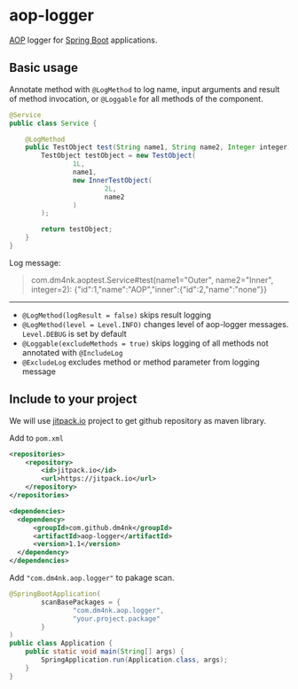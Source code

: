 # aop-logger

[AOP](https://en.wikipedia.org/wiki/Aspect-oriented_programming) logger for [Spring Boot](https://spring.io/projects/spring-boot) applications.

## Basic usage

Annotate method with `@LogMethod` to log name, input arguments and result of method invocation, or `@Loggable` for all methods of the component.

```java
@Service
public class Service {

    @LogMethod
    public TestObject test(String name1, String name2, Integer integer) {
        TestObject testObject = new TestObject(
                1L,
                name1,
                new InnerTestObject(
                        2L,
                        name2
                )
        );

        return testObject;
    }
}
```

Log message:

> com.dm4nk.aoptest.Service#test(name1="Outer", name2="Inner", integer=2): {"id":1,"name":"AOP","inner":{"id":2,"name":"none"}}

---
- `@LogMethod(logResult = false)` skips result logging
- `@LogMethod(level = Level.INFO)` changes level of aop-logger messages. `Level.DEBUG` is set by default
- `@Loggable(excludeMethods = true)` skips logging of all methods not annotated with `@IncludeLog`
- `@ExcludeLog` excludes method or method parameter from logging message

## Include to your project

We will use [jitpack.io](https://jitpack.io/) project to get github repository as maven library.

Add to `pom.xml`
```xml
<repositories>
    <repository>
        <id>jitpack.io</id>
        <url>https://jitpack.io</url>
    </repository>
</repositories>

<dependencies>
  <dependency>
      <groupId>com.github.dm4nk</groupId>
      <artifactId>aop-logger</artifactId>
      <version>1.1</version>
  </dependency>
</dependencies>
```

Add `"com.dm4nk.aop.logger"` to pakage scan.

```java
@SpringBootApplication(
        scanBasePackages = {
                "com.dm4nk.aop.logger",
                "your.project.package"
        }
)
public class Application {
    public static void main(String[] args) {
        SpringApplication.run(Application.class, args);
    }
}
```



